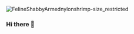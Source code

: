 

![FelineShabbyArmednylonshrimp-size_restricted](https://user-images.githubusercontent.com/92182743/200954661-e5241b59-006e-4f81-8bc2-fe36550bcaf1.gif)




### Hi there 👋





<!--
**SamVVBB/SamVVBB** is a ✨ _special_ ✨ repository because its `README.md` (this file) appears on your GitHub profile.

Here are some ideas to get you started:

- 🔭 I’m currently working on ...
- 🌱 I’m currently learning ...
- 👯 I’m looking to collaborate on ...
- 🤔 I’m looking for help with ...
- 💬 Ask me about ...
- 📫 How to reach me: ...
- 😄 Pronouns: ...
- ⚡ Fun fact: ...
-->
